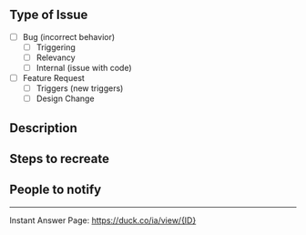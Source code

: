 <!--- Please use the appropriate format for your Issue title: -->

<!-- For a Bug Fix: -->
<!-- {IA Name} Bug: {Short description of bug} -->

<!-- For a Suggestion:-->
<!-- {IA Name} Suggestion: {Short description of suggestion}" -->

<!-- For Everything Else: -->
<!-- {IA Name}: {Short description} -->


## Type of Issue

<!-- Place and 'X' in the correct box (E.g `[X] Triggering`) -->

- [ ] Bug (incorrect behavior)
    - [ ] Triggering
    - [ ] Relevancy
    - [ ] Internal (issue with code)
- [ ] Feature Request
    - [ ] Triggers (new triggers)
    - [ ] Design Change

## Description

<!-- Describe the bug, or suggestion in detail -->

## Steps to recreate

<!-- Describe the steps, or provide a link to an example search -->

## People to notify

<!-- Please @mention any relevant people/organizations here:-->


---

<!-- The Instant Answer ID can be found by clicking the `?` icon beside the Instant Answer result on DuckDuckGo.com -->
Instant Answer Page: https://duck.co/ia/view/{ID}
